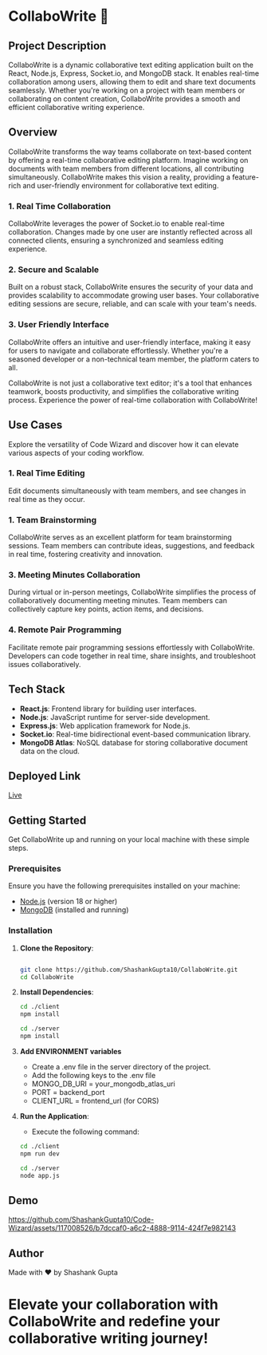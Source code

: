 # CollaboWrite 🧙

## Project Description
CollaboWrite is a dynamic collaborative text editing application built on the React, Node.js, Express, Socket.io, and MongoDB stack. It enables real-time collaboration among users, allowing them to edit and share text documents seamlessly. Whether you're working on a project with team members or collaborating on content creation, CollaboWrite provides a smooth and efficient collaborative writing experience.

<!-- Overview -->
## Overview
CollaboWrite transforms the way teams collaborate on text-based content by offering a real-time collaborative editing platform. Imagine working on documents with team members from different locations, all contributing simultaneously. CollaboWrite makes this vision a reality, providing a feature-rich and user-friendly environment for collaborative text editing.

### 1. Real Time Collaboration
CollaboWrite leverages the power of Socket.io to enable real-time collaboration. Changes made by one user are instantly reflected across all connected clients, ensuring a synchronized and seamless editing experience.

### 2. Secure and Scalable
Built on a robust stack, CollaboWrite ensures the security of your data and provides scalability to accommodate growing user bases. Your collaborative editing sessions are secure, reliable, and can scale with your team's needs.

### 3. User Friendly Interface
CollaboWrite offers an intuitive and user-friendly interface, making it easy for users to navigate and collaborate effortlessly. Whether you're a seasoned developer or a non-technical team member, the platform caters to all.

CollaboWrite is not just a collaborative text editor; it's a tool that enhances teamwork, boosts productivity, and simplifies the collaborative writing process. Experience the power of real-time collaboration with CollaboWrite!

<!-- Use Cases -->
## Use Cases
Explore the versatility of Code Wizard and discover how it can elevate various aspects of your coding workflow.

### 1. Real Time Editing
Edit documents simultaneously with team members, and see changes in real time as they occur.

### 1. Team Brainstorming
CollaboWrite serves as an excellent platform for team brainstorming sessions. Team members can contribute ideas, suggestions, and feedback in real time, fostering creativity and innovation.

### 3. Meeting Minutes Collaboration
During virtual or in-person meetings, CollaboWrite simplifies the process of collaboratively documenting meeting minutes. Team members can collectively capture key points, action items, and decisions.

### 4. Remote Pair Programming
Facilitate remote pair programming sessions effortlessly with CollaboWrite. Developers can code together in real time, share insights, and troubleshoot issues collaboratively.

## Tech Stack
- **React.js**: Frontend library for building user interfaces.
- **Node.js**: JavaScript runtime for server-side development.
- **Express.js**: Web application framework for Node.js.
- **Socket.io**: Real-time bidirectional event-based communication library.
- **MongoDB Atlas**: NoSQL database for storing collaborative document data on the cloud.


## Deployed Link
[Live](https://collabowrite.vercel.app/)

<!-- Getting Started -->
## Getting Started
Get CollaboWrite up and running on your local machine with these simple steps.

### Prerequisites
Ensure you have the following prerequisites installed on your machine:

- [Node.js](https://nodejs.org/en/download) (version 18 or higher)
- [MongoDB](https://www.mongodb.com/docs/manual/installation/) (installed and running)

### Installation
1. **Clone the Repository**:
    ```bash

    git clone https://github.com/ShashankGupta10/CollaboWrite.git
    cd CollaboWrite

2. **Install Dependencies**:

    ```bash
    cd ./client
    npm install

    cd ./server
    npm install

3. **Add ENVIRONMENT variables**
    - Create a .env file in the server directory of the project.
    - Add the following keys to the .env file
    - MONGO_DB_URI = your_mongodb_atlas_uri
    - PORT = backend_port
    - CLIENT_URL = frontend_url (for CORS)

4. **Run the Application**:

    - Execute the following command:
    ```bash
    cd ./client
    npm run dev

    cd ./server
    node app.js

## Demo

https://github.com/ShashankGupta10/Code-Wizard/assets/117008526/b7dccaf0-a6c2-4888-9114-424f7e982143

## Author
Made with ❤️ by Shashank Gupta

# Elevate your collaboration with CollaboWrite and redefine your collaborative writing journey!
